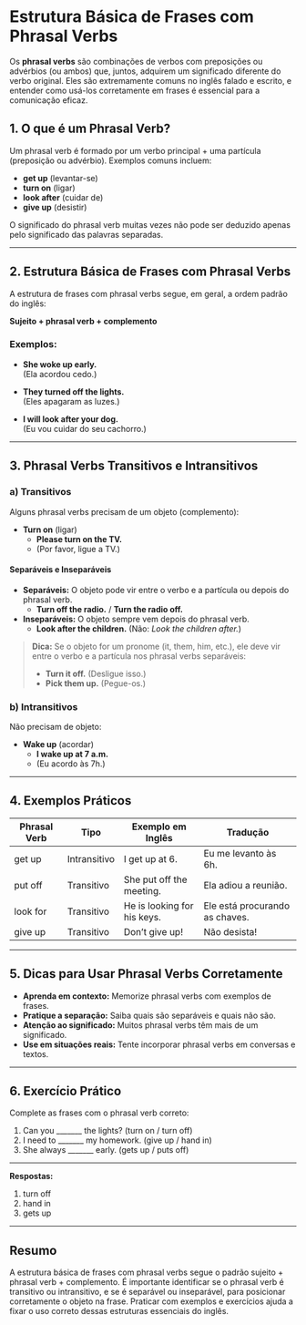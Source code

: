# Estrutura Básica de Frases com Phrasal Verbs

Os **phrasal verbs** são combinações de verbos com preposições ou advérbios (ou ambos) que, juntos, adquirem um significado diferente do verbo original. Eles são extremamente comuns no inglês falado e escrito, e entender como usá-los corretamente em frases é essencial para a comunicação eficaz.

## 1. O que é um Phrasal Verb?

Um phrasal verb é formado por um verbo principal + uma partícula (preposição ou advérbio). Exemplos comuns incluem:

- **get up** (levantar-se)
- **turn on** (ligar)
- **look after** (cuidar de)
- **give up** (desistir)

O significado do phrasal verb muitas vezes não pode ser deduzido apenas pelo significado das palavras separadas.

---

## 2. Estrutura Básica de Frases com Phrasal Verbs

A estrutura de frases com phrasal verbs segue, em geral, a ordem padrão do inglês:

**Sujeito + phrasal verb + complemento**

### Exemplos:

- **She woke up early.**  
  (Ela acordou cedo.)

- **They turned off the lights.**  
  (Eles apagaram as luzes.)

- **I will look after your dog.**  
  (Eu vou cuidar do seu cachorro.)

---

## 3. Phrasal Verbs Transitivos e Intransitivos

### a) Transitivos

Alguns phrasal verbs precisam de um objeto (complemento):

- **Turn on** (ligar)
  - **Please turn on the TV.**
  - (Por favor, ligue a TV.)

#### Separáveis e Inseparáveis

- **Separáveis:** O objeto pode vir entre o verbo e a partícula ou depois do phrasal verb.
  - **Turn off the radio.** / **Turn the radio off.**
- **Inseparáveis:** O objeto sempre vem depois do phrasal verb.
  - **Look after the children.** (Não: *Look the children after.*)

> **Dica:** Se o objeto for um pronome (it, them, him, etc.), ele deve vir entre o verbo e a partícula nos phrasal verbs separáveis:
>
> - **Turn it off.** (Desligue isso.)
> - **Pick them up.** (Pegue-os.)

### b) Intransitivos

Não precisam de objeto:

- **Wake up** (acordar)
  - **I wake up at 7 a.m.**
  - (Eu acordo às 7h.)

---

## 4. Exemplos Práticos

| Phrasal Verb   | Tipo         | Exemplo em Inglês           | Tradução                  |
|----------------|--------------|-----------------------------|---------------------------|
| get up         | Intransitivo | I get up at 6.              | Eu me levanto às 6h.      |
| put off        | Transitivo   | She put off the meeting.    | Ela adiou a reunião.      |
| look for       | Transitivo   | He is looking for his keys. | Ele está procurando as chaves. |
| give up        | Transitivo   | Don’t give up!              | Não desista!              |

---

## 5. Dicas para Usar Phrasal Verbs Corretamente

- **Aprenda em contexto:** Memorize phrasal verbs com exemplos de frases.
- **Pratique a separação:** Saiba quais são separáveis e quais não são.
- **Atenção ao significado:** Muitos phrasal verbs têm mais de um significado.
- **Use em situações reais:** Tente incorporar phrasal verbs em conversas e textos.

---

## 6. Exercício Prático

Complete as frases com o phrasal verb correto:

1. Can you _______ the lights? (turn on / turn off)
2. I need to _______ my homework. (give up / hand in)
3. She always _______ early. (gets up / puts off)

---

**Respostas:**
1. turn off
2. hand in
3. gets up

---

## Resumo

A estrutura básica de frases com phrasal verbs segue o padrão sujeito + phrasal verb + complemento. É importante identificar se o phrasal verb é transitivo ou intransitivo, e se é separável ou inseparável, para posicionar corretamente o objeto na frase. Praticar com exemplos e exercícios ajuda a fixar o uso correto dessas estruturas essenciais do inglês.